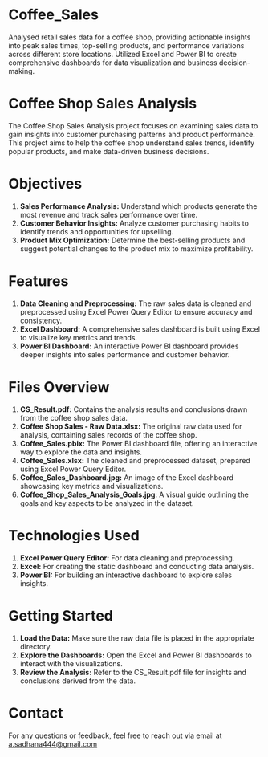 # Coffee_Sales
Analysed retail sales data for a coffee shop, providing actionable insights into peak sales times, top-selling products, and performance variations across different store locations. Utilized Excel and Power BI to create comprehensive dashboards for data visualization and business decision-making.
# Coffee Shop Sales Analysis
The Coffee Shop Sales Analysis project focuses on examining sales data to gain insights into customer purchasing patterns and product performance. This project aims to help the coffee shop understand sales trends, identify popular products, and make data-driven business decisions.
# Objectives
1. **Sales Performance Analysis:** Understand which products generate the most revenue and track sales performance over time.
2. **Customer Behavior Insights:** Analyze customer purchasing habits to identify trends and opportunities for upselling.
3. **Product Mix Optimization:** Determine the best-selling products and suggest potential changes to the product mix to maximize profitability.
# Features
1. **Data Cleaning and Preprocessing:** The raw sales data is cleaned and preprocessed using Excel Power Query Editor to ensure accuracy and consistency.
2. **Excel Dashboard:** A comprehensive sales dashboard is built using Excel to visualize key metrics and trends.
3. **Power BI Dashboard:** An interactive Power BI dashboard provides deeper insights into sales performance and customer behavior.
# Files Overview
1. **CS_Result.pdf:** Contains the analysis results and conclusions drawn from the coffee shop sales data.
2. **Coffee Shop Sales - Raw Data.xlsx:** The original raw data used for analysis, containing sales records of the coffee shop.
3. **Coffee_Sales.pbix:** The Power BI dashboard file, offering an interactive way to explore the data and insights.
4. **Coffee_Sales.xlsx:** The cleaned and preprocessed dataset, prepared using Excel Power Query Editor.
5. **Coffee_Sales_Dashboard.jpg:** An image of the Excel dashboard showcasing key metrics and visualizations.
6. **Coffee_Shop_Sales_Analysis_Goals.jpg**: A visual guide outlining the goals and key aspects to be analyzed in the dataset.
# Technologies Used
1. **Excel Power Query Editor:** For data cleaning and preprocessing.
2. **Excel:** For creating the static dashboard and conducting data analysis.
3. **Power BI:** For building an interactive dashboard to explore sales insights.
# Getting Started
1. **Load the Data:** Make sure the raw data file is placed in the appropriate directory.
2. **Explore the Dashboards:** Open the Excel and Power BI dashboards to interact with the visualizations.
3. **Review the Analysis:** Refer to the CS_Result.pdf file for insights and conclusions derived from the data.
# Contact
For any questions or feedback, feel free to reach out via email at a.sadhana444@gmail.com
